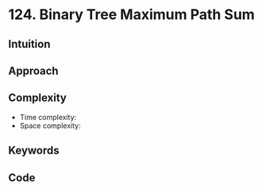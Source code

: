 # 124. Binary Tree Maximum Path Sum

## Intuition

## Approach

## Complexity

- Time complexity:
- Space complexity:

## Keywords

## Code

```go

```
